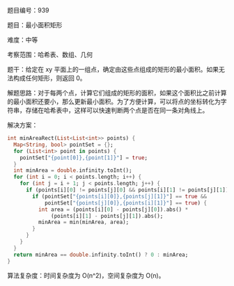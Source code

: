 题目编号：939

题目：最小面积矩形

难度：中等

考察范围：哈希表、数组、几何

题干：给定在 xy 平面上的一组点，确定由这些点组成的矩形的最小面积。如果无法构成任何矩形，则返回 0。

解题思路：对于每两个点，计算它们组成的矩形的面积，如果这个面积比之前计算的最小面积还要小，那么更新最小面积。为了方便计算，可以将点的坐标转化为字符串，存储在哈希表中，这样可以快速判断两个点是否在同一条对角线上。

解决方案：

```dart
int minAreaRect(List<List<int>> points) {
  Map<String, bool> pointSet = {};
  for (List<int> point in points) {
    pointSet["{point[0]},{point[1]}"] = true;
  }
  int minArea = double.infinity.toInt();
  for (int i = 0; i < points.length; i++) {
    for (int j = i + 1; j < points.length; j++) {
      if (points[i][0] != points[j][0] && points[i][1] != points[j][1]) {
        if (pointSet["{points[i][0]},{points[j][1]}"] == true &&
            pointSet["{points[j][0]},{points[i][1]}"] == true) {
          int area = (points[i][0] - points[j][0]).abs() *
              (points[i][1] - points[j][1]).abs();
          minArea = min(minArea, area);
        }
      }
    }
  }
  return minArea == double.infinity.toInt() ? 0 : minArea;
}
```

算法复杂度：时间复杂度为 O(n^2)，空间复杂度为 O(n)。
